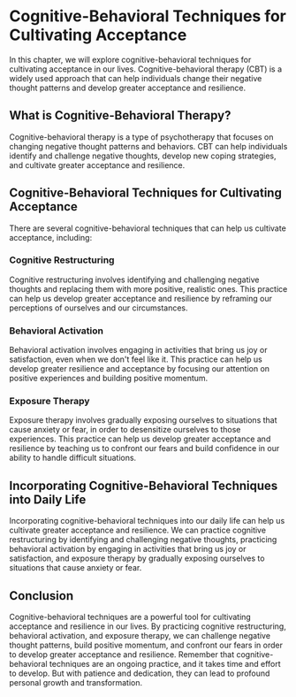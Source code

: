 # Cognitive-Behavioral Techniques for Cultivating Acceptance

In this chapter, we will explore cognitive-behavioral techniques for cultivating acceptance in our lives. Cognitive-behavioral therapy (CBT) is a widely used approach that can help individuals change their negative thought patterns and develop greater acceptance and resilience.

What is Cognitive-Behavioral Therapy?
-------------------------------------

Cognitive-behavioral therapy is a type of psychotherapy that focuses on changing negative thought patterns and behaviors. CBT can help individuals identify and challenge negative thoughts, develop new coping strategies, and cultivate greater acceptance and resilience.

Cognitive-Behavioral Techniques for Cultivating Acceptance
----------------------------------------------------------

There are several cognitive-behavioral techniques that can help us cultivate acceptance, including:

### Cognitive Restructuring

Cognitive restructuring involves identifying and challenging negative thoughts and replacing them with more positive, realistic ones. This practice can help us develop greater acceptance and resilience by reframing our perceptions of ourselves and our circumstances.

### Behavioral Activation

Behavioral activation involves engaging in activities that bring us joy or satisfaction, even when we don't feel like it. This practice can help us develop greater resilience and acceptance by focusing our attention on positive experiences and building positive momentum.

### Exposure Therapy

Exposure therapy involves gradually exposing ourselves to situations that cause anxiety or fear, in order to desensitize ourselves to those experiences. This practice can help us develop greater acceptance and resilience by teaching us to confront our fears and build confidence in our ability to handle difficult situations.

Incorporating Cognitive-Behavioral Techniques into Daily Life
-------------------------------------------------------------

Incorporating cognitive-behavioral techniques into our daily life can help us cultivate greater acceptance and resilience. We can practice cognitive restructuring by identifying and challenging negative thoughts, practicing behavioral activation by engaging in activities that bring us joy or satisfaction, and exposure therapy by gradually exposing ourselves to situations that cause anxiety or fear.

Conclusion
----------

Cognitive-behavioral techniques are a powerful tool for cultivating acceptance and resilience in our lives. By practicing cognitive restructuring, behavioral activation, and exposure therapy, we can challenge negative thought patterns, build positive momentum, and confront our fears in order to develop greater acceptance and resilience. Remember that cognitive-behavioral techniques are an ongoing practice, and it takes time and effort to develop. But with patience and dedication, they can lead to profound personal growth and transformation.

